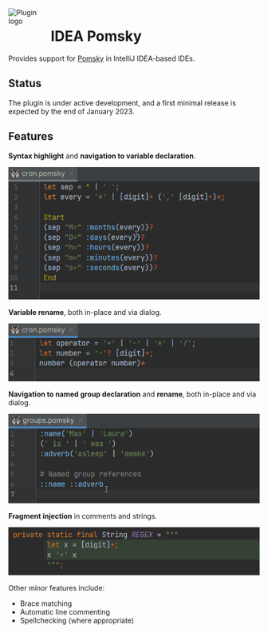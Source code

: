 <!--suppress HtmlDeprecatedAttribute -->
<img align="left" width="85" height="85" src="https://raw.githubusercontent.com/lppedd/idea-pomsky/main/.github/images/logo.png" alt="Plugin logo">

# IDEA Pomsky

Provides support for [Pomsky][1] in IntelliJ IDEA-based IDEs.

## Status

The plugin is under active development, and a first minimal release is expected by the end of January 2023.

## Features

**Syntax highlight** and **navigation to variable declaration**.

![](.github/images/variable-navigation.gif "Syntax highlight and navigation to variable declaration")

**Variable rename**, both in-place and via dialog.

![](.github/images/variable-rename.gif "In-place variable rename")

**Navigation to named group declaration** and **rename**, both in-place and via dialog.

![](.github/images/group-rename.gif "Named group rename")

**Fragment injection** in comments and strings.

![](.github/images/fragment-injection.png "Fragment injection")

Other minor features include:

- Brace matching
- Automatic line commenting
- Spellchecking (where appropriate)

[1]: https://github.com/rulex-rs/pomsky
[2]: https://github.com/rulex-rs/pomsky/issues/42#issuecomment-1305237036
